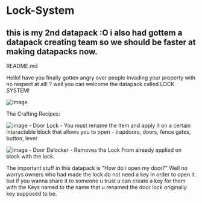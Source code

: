 # Lock-System
this is my 2nd datapack :O i also had gottem a datapack creating team so we should be faster at making datapacks now.
---------
README.md

Hello! have you finally gotten angry over people invading your property with no respect at all! ?
well you can welcome the datapack called    LOCK SYSTEM! 

  ![image](https://github.com/EntityBossBlood/Lock-System/assets/148834782/e6886652-d0e8-4fc5-8c2b-0f497061529c)


The Crafting Recipes: 

![image](https://github.com/EntityBossBlood/Lock-System/assets/148834782/6d76506c-00bf-46d7-b09d-3c03da077a67) - Door Lock - You must rename the Item and apply it on a certain interactable block that allows you to open - trapdoors, doors, fence gates, button, lever

![image](https://github.com/EntityBossBlood/Lock-System/assets/148834782/000a752c-f6f5-4290-8d9c-ff2ff1fe6713) - Door Delocker - Removes the Lock From already applied on block with the lock.



The important stuff in this datapack is "How do i open my door?" Well no worrys owners who had made the lock do not need a key in order to open it. but if you wanna share it to someone u trust u can create a key for them with the Keys named to the name that u renamed the door lock originally key supposed to be.
